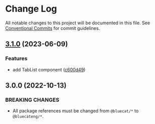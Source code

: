 # Change Log

All notable changes to this project will be documented in this file.
See [Conventional Commits](https://conventionalcommits.org) for commit guidelines.

## [3.1.0](https://github.com/bluecatengineering/pelagos-packages/compare/@bluecateng/jest-helpers@3.0.0...@bluecateng/jest-helpers@3.1.0) (2023-06-09)

### Features

- add TabList component ([c600d49](https://github.com/bluecatengineering/pelagos-packages/commit/c600d4913679a5435758cee7516c6639642b7420))

## 3.0.0 (2022-10-13)

### BREAKING CHANGES

- All package references must be changed from `@bluecat/*` to `@bluecateng/*`.
